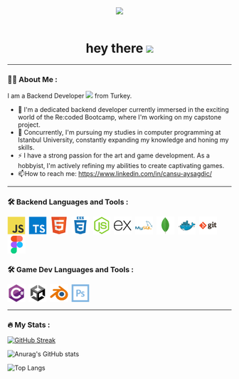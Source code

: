 <div id="header" align="center">
  <img src="https://media.giphy.com/media/v1.Y2lkPTc5MGI3NjExMmVrb210cTI2N2gyNGJvbDV1b2t5c3V2cHBjeHR2eWNlNnRvem1oZiZlcD12MV9pbnRlcm5hbF9naWZfYnlfaWQmY3Q9cw/paTz7UZbPfTZFRYnnB/giphy.gif" width="200"/>
</div>

<div id="visits" align="center">
  <img src="https://komarev.com/ghpvc/?username=cansucreates&style=flat-square&color=blueviolet" alt=""/>
  <h1>
  hey there
  <img src="https://media.giphy.com/media/hvRJCLFzcasrR4ia7z/giphy.gif" width="30px" />
</h1>
</div>

---

### :woman_technologist: About Me :
I am a Backend Developer <img src="https://media.giphy.com/media/WUlplcMpOCEmTGBtBW/giphy.gif" width="30"> from Turkey.
- :telescope:  I'm a dedicated backend developer currently immersed in the exciting world of the Re:coded Bootcamp, where I'm working on my capstone project.
- :seedling: Concurrently, I'm pursuing my studies in computer programming at Istanbul University, constantly expanding my knowledge and honing my skills.
- :zap: I have a strong passion for the art and game development. As a hobbyist, I'm actively refining my abilities to create captivating games.
- :mailbox:How to reach me: https://www.linkedin.com/in/cansu-aysagdic/
---

### :hammer_and_wrench: Backend Languages and Tools :
<div>
  <img src="https://github.com/devicons/devicon/blob/master/icons/javascript/javascript-original.svg" title="Javascript" alt="Javascript" width="40" height="40"/>&nbsp;
  <img src="https://github.com/devicons/devicon/blob/master/icons/typescript/typescript-original.svg" title="Typescript" alt="Typescript" width="40" height="40"/>&nbsp;
  <img src="https://github.com/devicons/devicon/blob/master/icons/html5/html5-original.svg" title="HTML5" alt="HTML" width="40" height="40"/>&nbsp;
  <img src="https://github.com/devicons/devicon/blob/master/icons/css3/css3-plain-wordmark.svg"  title="CSS3" alt="CSS" width="40" height="40"/>&nbsp;
  <img src="https://github.com/devicons/devicon/blob/master/icons/nodejs/nodejs-original.svg" title="NodeJS" alt="NodeJS" width="40" height="40"/>&nbsp;
  <img src="https://github.com/devicons/devicon/blob/master/icons/express/express-original.svg" title="expressJS" alt="expressJS" width="40" height="40"/>&nbsp;
  <img src="https://github.com/devicons/devicon/blob/master/icons/mysql/mysql-original-wordmark.svg" title="MySQL"  alt="MySQL" width="40" height="40"/>&nbsp;
  <img src="https://github.com/devicons/devicon/blob/master/icons/mongodb/mongodb-original.svg" title="MongoDB"  alt="MongoDB" width="40" height="40"/>&nbsp;
  <img src="https://github.com/devicons/devicon/blob/master/icons/docker/docker-original.svg" title="Docker"  alt="Docker" width="40" height="40"/>&nbsp;
  <img src="https://github.com/devicons/devicon/blob/master/icons/git/git-original-wordmark.svg" title="Git" alt="Git" width="40" height="40"/>&nbsp;
  <img src="https://github.com/devicons/devicon/blob/master/icons/figma/figma-original.svg" title="Figma" alt="Figma" width="40" height="40"/>&nbsp;
</div>

  
### :hammer_and_wrench: Game Dev Languages and Tools :
<div>
  <img src="https://github.com/devicons/devicon/blob/master/icons/csharp/csharp-original.svg" title ="CSharp" alt="CSharp" width="40" height="40"/>&nbsp;
  <img src="https://github.com/devicons/devicon/blob/master/icons/unity/unity-original.svg" title ="Unity" alt="Unity" width="40" height="40"/>&nbsp;
  <img src="https://github.com/devicons/devicon/blob/master/icons/blender/blender-original.svg" title ="Blender" alt="Blender" width="40" height="40"/>&nbsp;
  <img src="https://github.com/devicons/devicon/blob/master/icons/photoshop/photoshop-line.svg"  title ="Photoshop" alt="Photoshop" width="40" height="40"/>&nbsp;  
  
</div>

---

### :fire: My Stats :

[![GitHub Streak](https://streak-stats.demolab.com?user=cansucreates&theme=synthwave&card_width=600)](https://git.io/streak-stats)

![Anurag's GitHub stats](https://github-readme-stats.vercel.app/api?username=cansucreates&show_icons=true&theme=synthwave)

![Top Langs](https://github-readme-stats.vercel.app/api/top-langs/?username=cansucreates&layout=compact&theme=synthwave)


